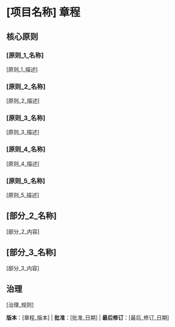 # [项目名称] 章程
<!-- 示例：规格章程、任务流章程等。 -->

## 核心原则

### [原则_1_名称]
<!-- 示例：I. 库优先 -->
[原则_1_描述]
<!-- 示例：每个功能都从独立库开始；库必须是自包含的、可独立测试的、有文档的；需要明确的目的 - 没有仅用于组织的库 -->

### [原则_2_名称]
<!-- 示例：II. CLI 接口 -->
[原则_2_描述]
<!-- 示例：每个库通过 CLI 公开功能；文本输入/输出协议：stdin/args → stdout，错误 → stderr；支持 JSON + 人类可读格式 -->

### [原则_3_名称]
<!-- 示例：III. 测试优先（不可协商）-->
[原则_3_描述]
<!-- 示例：强制 TDD：编写测试 → 用户批准 → 测试失败 → 然后实施；严格执行红-绿-重构循环 -->

### [原则_4_名称]
<!-- 示例：IV. 集成测试 -->
[原则_4_描述]
<!-- 示例：需要集成测试的焦点领域：新库合约测试、合约变更、服务间通信、共享架构 -->

### [原则_5_名称]
<!-- 示例：V. 可观察性、VI. 版本控制和破坏性更改、VII. 简单性 -->
[原则_5_描述]
<!-- 示例：文本 I/O 确保可调试性；需要结构化日志记录；或：MAJOR.MINOR.BUILD 格式；或：从简单开始，YAGNI 原则 -->

## [部分_2_名称]
<!-- 示例：额外约束、安全要求、性能标准等。 -->

[部分_2_内容]
<!-- 示例：技术栈要求、合规标准、部署策略等。 -->

## [部分_3_名称]
<!-- 示例：开发工作流程、审查流程、质量关卡等。 -->

[部分_3_内容]
<!-- 示例：代码审查要求、测试关卡、部署批准流程等。 -->

## 治理
<!-- 示例：章程优先于所有其他实践；修订需要文档、批准、迁移计划 -->

[治理_规则]
<!-- 示例：所有 PR/审查必须验证合规性；复杂性必须证明；使用 [指导_文件] 进行运行时开发指导 -->

**版本**：[章程_版本] | **批准**：[批准_日期] | **最后修订**：[最后_修订_日期]
<!-- 示例：版本：2.1.1 | 批准：2025-06-13 | 最后修订：2025-07-16 -->

